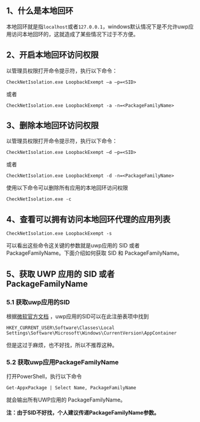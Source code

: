 ## 1、什么是本地回环
本地回环就是指`localhost`或者`127.0.0.1`，windows默认情况下是不允许uwp应用访问本地回环的，这就造成了某些情况下过于不方便。

## 2、开启本地回环访问权限
以管理员权限打开命令提示符，执行以下命令：
```
CheckNetIsolation.exe LoopbackExempt –a –p=<SID>
```
或者
```
CheckNetIsolation.exe LoopbackExempt -a -n=<PackageFamilyName>
```

## 3、删除本地回环访问权限
以管理员权限打开命令提示符，执行以下命令：
```
CheckNetIsolation.exe LoopbackExempt –d –p=<SID>
```
或者
```
CheckNetIsolation.exe LoopbackExempt -d -n=<PackageFamilyName>
```
使用以下命令可以删除所有应用的本地回环访问权限
```
CheckNetIsolation.exe -c
```

## 4、查看可以拥有访问本地回环代理的应用列表
```
CheckNetIsolation.exe LoopbackExempt -s
```
可以看出这些命令这关键的参数就是uwp应用的 SID 或者 PackageFamilyName。下面介绍如何获取 SID 和 PackageFamilyName。

## 5、获取 UWP 应用的 SID 或者 PackageFamilyName

### 5.1 获取uwp应用的SID
根据[微软官方文档](https://docs.microsoft.com/zh-cn/previous-versions/windows/apps/hh780593(v=win.10)) ，uwp应用的SID可以在此注册表项中找到
```
HKEY_CURRENT_USER\Software\Classes\Local Settings\Software\Microsoft\Windows\CurrentVersion\AppContainer
```
但是这过于麻烦，也不好找，所以不推荐这种。<br>

### 5.2 获取uwp应用PackageFamilyName
打开PowerShell，执行以下命令
```
Get-AppxPackage | Select Name, PackageFamilyName
```
就会输出所有UWP应用的 PackageFamilyName。


**注：由于SID不好找，个人建议传递PackageFamilyName参数。**

